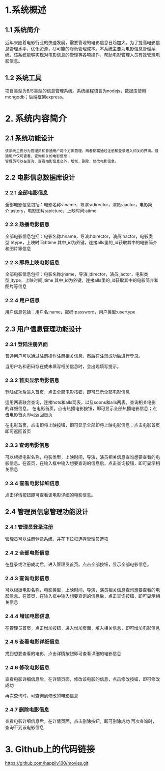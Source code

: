 # 1.系统概述
## 1.1	系统简介
近年来随着电影行业的快速发展，需要管理的电影信息日趋加大。为了提高电影信息管理水平，优化资源，尽可能的降低管理成本。本系统主要为电影信息管理系统，该系统能够实现对电影信息的管理等各项操作，帮助电影管理人员有效管理电影信息。
## 1.2	系统工具
项目类型为B/S类型的信息管理系统。系统编程语言为nodejs，数据库使用mongodb；后端框架express。

# 2.	系统内容简介
## 2.1	系统功能设计
	该系统主要分为管理员和普通用户两个方面管理，两者都需通过注册和登录进入相关的界面。普通用户仅可查看、查询相关的电影信息；
	管理员可以在查询、查看电影信息之外，增加、删除、修改电影信息。
## 2.2	电影信息数据库设计
### 2.2.1	全部电影信息
 
全部电影信息包括：电影名称:aname，导演:adirector，演员:aactor，电影简介:astory，电影图片:apicture，上映时间:atime
### 2.2.2	热播电影信息
 
全部电影信息包括：电影名称:hname，导演:hdirector，演员:hactor，电影类型:htype，上映时间:htime
其中_id为外键，连接alls里的_id获取其中的电影简介和图片等信息
### 2.2.3	即将上映电影信息
 
全部电影信息包括：电影名称:jname，导演:jdirector，演员:jactor，电影类型:jtype，上映时间:jtime
其中_id为外键，连接alls里的_id获取其中的电影简介和图片等信息
### 2.2.4	用户信息
 
用户信息包括：用户名:name，密码:password，用户类型:usertype
## 2.3	用户信息管理功能设计
### 2.3.1	登陆注册界面
普通用户可以通过注册操作注册相关信息，然后在注册成功后进行登录。
 
当用户名和密码存在或未填写相关信息时，会出现填写提示。
 
### 2.3.2	首页显示电影信息
登陆成功后进入首页，点击全部电影按钮，即可显示全部电影信息
 
运用两表联合查询，连接hots和alls两表，以及soons和alls两表，查询相关电影的详细信息。
在电影首页，点击热播电影按钮，即可显示全部热播电影信息；点击电影首页即可返回首页
 
在电影首页，点击即将上映按钮，即可显示全部即将上映电影信息；点击电影首页即可返回首页
 
### 2.3.3	查询电影信息
可以根据电影名称，电影类型，上映时间，导演，演员相关信息查询想要查看的电影信息。在首页，在输入框中输入想要查询的信息后，点击查询按钮，即可显示相关信息
 
### 2.3.4	查看电影详细信息
点击详情按钮即可查看该电影详细的电影信息。
 
## 2.4	管理员信息管理功能设计
### 2.4.1	管理员登录注册
管理员可以注册登录系统，并在下拉框选择管理员选项
 
### 2.4.2	全部电影信息
在登录或注册成功后，进入管理员首页。点击全部按钮，显示全部电影信息。
 
### 2.4.3	查询电影信息
可以根据电影名称，电影类型，上映时间，导演，演员相关信息查询想要查看的电影信息。在首页，在输入框中输入想要查询的信息后，点击查询按钮，即可显示相关信息
 
### 2.4.4	增加电影信息
在管理员首页，点击增加按钮，进入增加页面，填入相关信息，即可增加电影信息
 
### 2.4.5	查看电影详细信息
找到想要查看的电影，点击详情按钮即可查看详细的电影信息
 
### 2.4.6	修改电影信息
查看电影详细信息后，在详情页面，修改该电影的信息，点击修改按钮，即可修改成功
 
再次查询时，可查询到修改的电影信息
 
### 2.4.7	删除电影信息
查看电影详细信息后，在详情页面，点击删除按钮，即可删除成功
再次查询时，查询不到该电影信息
 

# 3.	Github上的代码链接
https://github.com/happily100/movies.git



